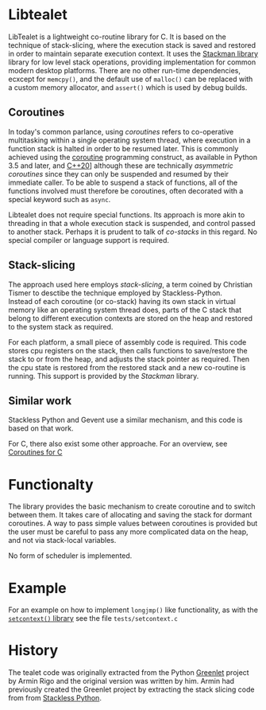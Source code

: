 # Libtealet

LibTealet is a lightweight co-routine library for C.  It is based on the
technique of stack-slicing, where the execution stack is saved and restored
in order to maintain separate execution context.
It uses the [Stackman library][stackman] library for low
level stack operations, providing implementation for common modern desktop platforms.
There are no other run-time dependencies, ecxcept for `memcpy()`, and the default
use of `malloc()` can be replaced with a custom memory allocator, and `assert()` which is
used by debug builds.

## Coroutines
In today's common parlance, using _coroutines_ refers to co-operative multitasking within a single
operating system thread, where execution in a function stack is halted in order to be resumed
later.  This is commonly achieved using the [coroutine][coroutine] programming
construct, as available in Python 3.5 and later, and [C++20][cpp20]]
although these are technically _asymmetric coroutines_ since
they can only be suspended and resumed by their immediate caller.  To be able to suspend a stack
of functions, all of the functions involved must therefore be coroutines, often decorated with
a special keyword such as `async`.

Libtealet does not require special functions.  Its approach is more akin to threading
in that a whole execution stack is suspended, and control passed to another stack.
Perhaps it is prudent to talk of _co-stacks_ in this regard.  No special compiler or language
support is required.

## Stack-slicing
The approach used here employs *stack-slicing*, a term
coined by Christian Tismer to desctibe the technique employed by
Stackless-Python.  
Instead of each coroutine (or co-stack) having its own stack in virtual memory like an operating system thread does,
parts of the C stack that belong to different execution contexts are
stored on the heap and restored to the system stack as required.  

For each platform, a small piece of assembly code is required.
This code stores cpu registers on the stack, then calls functions to
save/restore the stack to or from the heap, and adjusts the stack pointer
as required.  Then the cpu state is restored from the restored stack
and a new co-routine is running.  This support is provided by the _Stackman_ library.

## Similar work
Stackless Python and Gevent use a similar mechanism, and this code is based on that work.

For C, there also exist some other approache. For an overview, see [Coroutines for C][coroc]

# Functionalty
The library provides the basic mechanism to create coroutine and to switch between them.
It takes care of allocating and saving the stack for dormant coroutines.  A way to pass simple values
between coroutines is provided but the user must be careful to pass any more complicated data on the
heap, and not via stack-local variables.

No form of scheduler is implemented.


# Example
For an example on how to implement `longjmp()` like functionality, as with the [`setcontext()` library](https://en.wikipedia.org/wiki/Setcontext)
see the file `tests/setcontext.c`

# History
The tealet code was originally extracted from the Python [Greenlet][greenlet]
project by Armin Rigo and the original version was written by him.  Armin had
previously created the Greenlet project by extracting the stack slicing code from
from [Stackless Python][stackless].

[stackman]: https://github.com/stackless-dev/stackman
[greenlet]: https://pypi.python.org/pypi/greenlet
[stackless]: http://www.stackless/com "Stackless Python"
[coroutine]: https://en.wikipedia.org/wiki/Coroutine "Coroutine"
[cpp20]: https://en.wikipedia.org/wiki/C%2B%2B20 "C++20"
[coroc]: https://en.wikipedia.org/wiki/Coroutine#Implementations_for_C "Coroutine Implementations for C"

